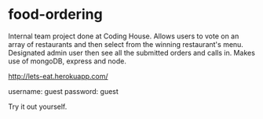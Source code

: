 food-ordering
=============

Internal team project done at Coding House. Allows users to vote on an array of restaurants and then select from the winning restaurant's menu. Designated admin user then see all the submitted orders and calls in. Makes use of mongoDB, express and node.

http://lets-eat.herokuapp.com/

username: guest
password: guest

Try it out yourself.
